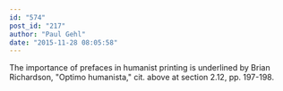 ```yaml
---
id: "574"
post_id: "217"
author: "Paul Gehl"
date: "2015-11-28 08:05:58"
---
```

The importance of prefaces in humanist printing is underlined by Brian Richardson, "Optimo humanista," cit. above at section 2.12, pp. 197-198.
